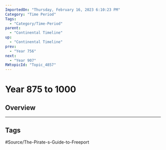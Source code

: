 ```yaml
---
ImportedOn: "Thursday, February 16, 2023 6:10:23 PM"
Category: "Time Period"
Tags:
  - "Category/Time-Period"
parent:
  - "Continental Timeline"
up:
  - "Continental Timeline"
prev:
  - "Year 756"
next:
  - "Year 907"
RWtopicId: "Topic_4857"
---
```

# Year 875 to 1000
## Overview

---
## Tags
#Source/The-Pirate-s-Guide-to-Freeport

